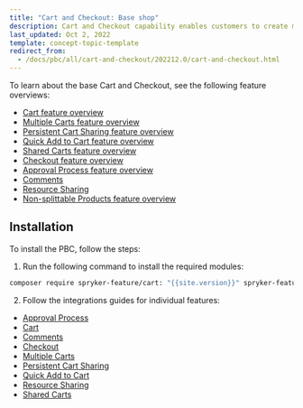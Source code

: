 ```yaml
---
title: "Cart and Checkout: Base shop"
description: Cart and Checkout capability enables customers to create multiple carts and check out with ease.
last_updated: Oct 2, 2022
template: concept-topic-template
redirect_from:
  - /docs/pbc/all/cart-and-checkout/202212.0/cart-and-checkout.html
---
```


To learn about the base Cart and Checkout, see the following feature overviews:

* [Cart feature overview](/docs/pbc/all/cart-and-checkout/{{site.version}}/base-shop/feature-overviews/cart-feature-overview/cart-feature-overview.html)
* [Multiple Carts feature overview](/docs/pbc/all/cart-and-checkout/{{site.version}}/base-shop/feature-overviews/multiple-carts-feature-overview.html)
* [Persistent Cart Sharing feature overview](/docs/pbc/all/cart-and-checkout/{{site.version}}/base-shop/feature-overviews/persistent-cart-sharing-feature-overview.html)
* [Quick Add to Cart feature overview](/docs/pbc/all/cart-and-checkout/{{site.version}}/base-shop/feature-overviews/quick-add-to-cart-feature-overview.html)
* [Shared Carts feature overview](/docs/pbc/all/cart-and-checkout/{{site.version}}/base-shop/feature-overviews/shared-carts-feature-overview.html)
* [Checkout feature overview](/docs/pbc/all/cart-and-checkout/{{site.version}}/base-shop/feature-overviews/checkout-feature-overview/checkout-feature-overview.html)
* [Approval Process feature overview](/docs/pbc/all/cart-and-checkout/{{site.version}}/base-shop/feature-overviews/approval-process-feature-overview.html)
* [Comments](/docs/pbc/all/cart-and-checkout/{{site.version}}/base-shop/feature-overviews/comments-feature-overview.html#related-developer-documents)
* [Resource Sharing](/docs/pbc/all/cart-and-checkout/{{site.version}}/base-shop/feature-overviews/resource-sharing-feature-overview.html#related-developer-documents)
* [Non-splittable Products feature overview](/docs/pbc/all/cart-and-checkout/{{site.version}}/base-shop/feature-overviews/non-splittable-products-feature-overview.html)


## Installation

To install the PBC, follow the steps:

1. Run the following command to install the required modules:

```bash
composer require spryker-feature/cart: "{{site.version}}" spryker-feature/order-threshold: "{{site.version}}" spryker-feature/quick-add-to-cart: "{{site.version}}" spryker-feature/resource-sharing: "{{site.version}}" spryker-feature/shared-carts: "{{site.version}}" --update-with-dependencies
```

2. Follow the integrations guides for individual features:

* [Approval Process](/docs/pbc/all/cart-and-checkout/{{site.version}}/base-shop/feature-overviews/approval-process-feature-overview.html#related-developer-documents)
* [Cart](/docs/pbc/all/cart-and-checkout/{{site.version}}/base-shop/feature-overviews/cart-feature-overview/cart-feature-overview.html#related-developer-documents)
* [Comments](/docs/pbc/all/cart-and-checkout/{{site.version}}/base-shop/feature-overviews/comments-feature-overview.html#related-developer-documents)
* [Checkout](/docs/pbc/all/cart-and-checkout/{{site.version}}/base-shop/feature-overviews/checkout-feature-overview/checkout-feature-overview.html#related-developer-documents)
* [Multiple Carts](/docs/pbc/all/cart-and-checkout/{{site.version}}/base-shop/feature-overviews/multiple-carts-feature-overview.html#related-developer-documents)
* [Persistent Cart Sharing](/docs/pbc/all/cart-and-checkout/{{site.version}}/base-shop/feature-overviews/persistent-cart-sharing-feature-overview.html#related-developer-documents)
* [Quick Add to Cart](/docs/pbc/all/cart-and-checkout/{{site.version}}/base-shop/feature-overviews/quick-add-to-cart-feature-overview.html#related-developer-documents)
* [Resource Sharing](/docs/pbc/all/cart-and-checkout/{{site.version}}/base-shop/feature-overviews/resource-sharing-feature-overview.html#related-developer-documents)
* [Shared Carts](/docs/pbc/all/cart-and-checkout/{{site.version}}/base-shop/feature-overviews/shared-carts-feature-overview.html#related-developer-documents)
